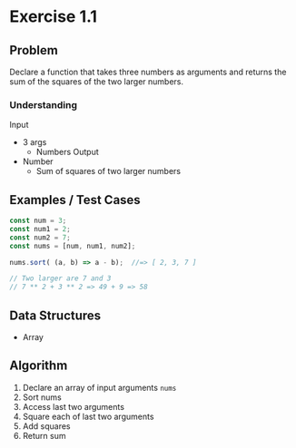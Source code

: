 # Exercise 1.1

## Problem

Declare a function that takes three numbers as arguments and returns the sum of the squares of the two larger numbers.

### Understanding

Input
- 3 args
  - Numbers
Output
- Number
  - Sum of squares of two larger numbers

## Examples / Test Cases

```js
const num = 3;
const num1 = 2;
const num2 = 7;
const nums = [num, num1, num2];

nums.sort( (a, b) => a - b);  //=> [ 2, 3, 7 ]

// Two larger are 7 and 3
// 7 ** 2 + 3 ** 2 => 49 + 9 => 58
```

## Data Structures

- Array

## Algorithm

1. Declare an array of input arguments `nums`
2. Sort nums
3. Access last two arguments
4. Square each of last two arguments
5. Add squares
6. Return sum

